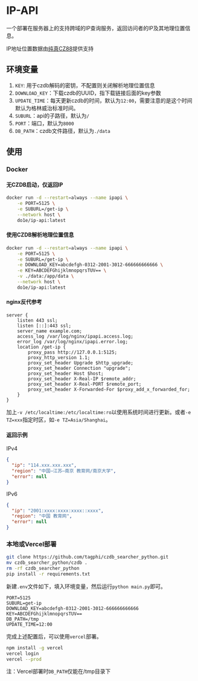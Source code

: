 # IP-API

一个部署在服务器上的支持跨域的IP查询服务，返回访问者的IP及其地理位置信息。

<p>IP地址位置数据由<a href="https://www.cz88.net">纯真CZ88</a>提供支持</p>

## 环境变量

1. `KEY`: 用于czdb解码的密钥，不配置则关闭解析地理位置信息
2. `DOWNLOAD_KEY`：下载czdb的UUID，指下载链接后面的key参数
3. `UPDATE_TIME`：每天更新czdb的时间，默认为`12:00`，需要注意的是这个时间默认为格林威治标准时间。
4. `SUBURL`：api的子路径，默认为`/`
5. `PORT`：端口，默认为`8000`
6. `DB_PATH`：czdb文件路径，默认为`./data`

## 使用

### Docker

#### 无CZDB启动，仅返回IP

```bash
docker run -d --restart=always --name ipapi \
    -e PORT=5125 \
    -e SUBURL=/get-ip \
    --network host \
    do1e/ip-api:latest
```

#### 使用CZDB解析地理位置信息

```bash
docker run -d --restart=always --name ipapi \
    -e PORT=5125 \
    -e SUBURL=/get-ip \
    -e DOWNLOAD_KEY=abcdefgh-0312-2001-3012-666666666666 \
    -e KEY=ABCDEFGhijklmnopqrsTUV== \
    -v ./data:/app/data \
    --network host \
    do1e/ip-api:latest
```

#### nginx反代参考

```nginx
server {
    listen 443 ssl;
    listen [::]:443 ssl;
    server_name example.com;
    access_log /var/log/nginx/ipapi.access.log;
    error_log /var/log/nginx/ipapi.error.log;
    location /get-ip {
        proxy_pass http://127.0.0.1:5125;
        proxy_http_version 1.1;
        proxy_set_header Upgrade $http_upgrade;
        proxy_set_header Connection "upgrade";
        proxy_set_header Host $host;
        proxy_set_header X-Real-IP $remote_addr;
        proxy_set_header X-Real-PORT $remote_port;
        proxy_set_header X-Forwarded-For $proxy_add_x_forwarded_for;
    }
}
```

加上`-v /etc/localtime:/etc/localtime:ro`以使用系统时间进行更新。或者`-e TZ=xxx`指定时区，如`-e TZ=Asia/Shanghai`。

#### 返回示例

IPv4  
```json
{
  "ip": "114.xxx.xxx.xxx",
  "region": "中国–江苏–南京 教育网/南京大学",
  "error": null
}
```

IPv6  
```json
{
  "ip": "2001:xxxx:xxxx:xxxx::xxxx",
  "region": "中国 教育网",
  "error": null
}
```

### 本地或Vercel部署

```bash
git clone https://github.com/tagphi/czdb_searcher_python.git
mv czdb_searcher_python/czdb .
rm -rf czdb_searcher_python
pip install -r requirements.txt
```

新建`.env`文件如下，填入环境变量，然后运行`python main.py`即可。

```dotenv
PORT=5125
SUBURL=get-ip
DOWNLOAD_KEY=abcdefgh-0312-2001-3012-666666666666
KEY=ABCDEFGhijklmnopqrsTUV==
DB_PATH=/tmp
UPDATE_TIME=12:00
```

完成上述配置后，可以使用`vercel`部署。

```bash
npm install -g vercel
vercel login
vercel --prod
```

注：Vercel部署时`DB_PATH`仅能在/tmp目录下
